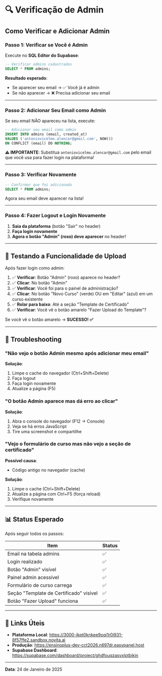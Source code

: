 # 🔍 Verificação de Admin

## Como Verificar e Adicionar Admin

### Passo 1: Verificar se Você é Admin

Execute no **SQL Editor do Supabase**:

```sql
-- Verificar admins cadastrados
SELECT * FROM admins;
```

**Resultado esperado**:
- Se aparecer seu email → ✅ Você já é admin
- Se não aparecer → ❌ Precisa adicionar seu email

---

### Passo 2: Adicionar Seu Email como Admin

Se seu email NÃO apareceu na lista, execute:

```sql
-- Adicionar seu email como admin
INSERT INTO admins (email, created_at)
VALUES ('antoniovicelmo.alencar@gmail.com', NOW())
ON CONFLICT (email) DO NOTHING;
```

**⚠️ IMPORTANTE**: Substitua `antoniovicelmo.alencar@gmail.com` pelo email que você usa para fazer login na plataforma!

---

### Passo 3: Verificar Novamente

```sql
-- Confirmar que foi adicionado
SELECT * FROM admins;
```

Agora seu email deve aparecer na lista!

---

### Passo 4: Fazer Logout e Login Novamente

1. **Saia da plataforma** (botão "Sair" no header)
2. **Faça login novamente**
3. **Agora o botão "Admin" (roxo) deve aparecer** no header!

---

## 🎯 Testando a Funcionalidade de Upload

Após fazer login como admin:

1. ✅ **Verificar**: Botão "Admin" (roxo) aparece no header?
2. ✅ **Clicar**: No botão "Admin"
3. ✅ **Verificar**: Você foi para o painel de administração?
4. ✅ **Clicar**: No botão "Novo Curso" (verde) OU em "Editar" (azul) em um curso existente
5. ✅ **Rolar para baixo**: Até a seção "Template de Certificado"
6. ✅ **Verificar**: Você vê o botão amarelo "Fazer Upload do Template"?

Se você vê o botão amarelo → **SUCESSO! ✅**

---

## 🐛 Troubleshooting

### "Não vejo o botão Admin mesmo após adicionar meu email"

**Solução**:
1. Limpe o cache do navegador (Ctrl+Shift+Delete)
2. Faça logout
3. Faça login novamente
4. Atualize a página (F5)

### "O botão Admin aparece mas dá erro ao clicar"

**Solução**:
1. Abra o console do navegador (F12 → Console)
2. Veja se há erros JavaScript
3. Tire uma screenshot e compartilhe

### "Vejo o formulário de curso mas não vejo a seção de certificado"

**Possível causa**: 
- Código antigo no navegador (cache)

**Solução**:
1. Limpe o cache (Ctrl+Shift+Delete)
2. Atualize a página com Ctrl+F5 (força reload)
3. Verifique novamente

---

## 📊 Status Esperado

Após seguir todos os passos:

| Item | Status |
|------|--------|
| Email na tabela admins | ✅ |
| Login realizado | ✅ |
| Botão "Admin" visível | ✅ |
| Painel admin acessível | ✅ |
| Formulário de curso carrega | ✅ |
| Seção "Template de Certificado" visível | ✅ |
| Botão "Fazer Upload" funciona | ✅ |

---

## 🔗 Links Úteis

- **Plataforma Local**: https://3000-ikpt0knkee9oqi1r0i931-8f57ffe2.sandbox.novita.ai
- **Produção**: https://ensinoplus-dev-cct2026.n697dr.easypanel.host
- **Supabase Dashboard**: https://supabase.com/dashboard/project/ghdfouqzasvxlptbjkin

---

**Data**: 24 de Janeiro de 2025
